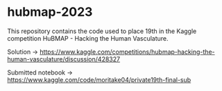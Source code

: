 # hubmap-2023
This repository contains the code used to place 19th in the Kaggle competition HuBMAP - Hacking the Human Vasculature.

Solution → https://www.kaggle.com/competitions/hubmap-hacking-the-human-vasculature/discussion/428327

Submitted notebook → https://www.kaggle.com/code/moritake04/private19th-final-sub